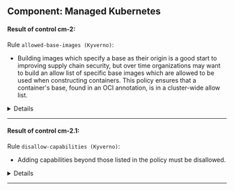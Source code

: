 

## Component: Managed Kubernetes


#### Result of control cm-2: 



Rule `allowed-base-images (Kyverno)`:
- Building images which specify a base as their origin is a good start to improving supply chain security, but over time organizations may want to build an allow list of specific base images which are allowed to be used when constructing containers. This policy ensures that a container's base, found in an OCI annotation, is in a cluster-wide allow list.

<details><summary>Details</summary>


  - Subject UUID: 9dd754f9-107f-4bef-a8e8-1f6b48e99c18
    - Title: v1/Pod kube-scheduler-kind-control-plane kube-system
    - Result: failure :x:
    - Reason:
      ```
      validation failure: This container image's base is not in the approved list or is not specified. Only pre-approved base images may be used. Please contact the platform team for assistance.
      ```


  - Subject UUID: 9133c837-a326-4f97-9831-1b7aa07a06d6
    - Title: v1/Pod coredns-5d78c9869d-gc25q kube-system
    - Result: failure :x:
    - Reason:
      ```
      validation failure: This container image's base is not in the approved list or is not specified. Only pre-approved base images may be used. Please contact the platform team for assistance.
      ```


  - Subject UUID: 6a95995d-6604-468c-a7a9-3fbe41659d86
    - Title: v1/Pod kindnet-pbb9l kube-system
    - Result: failure :x:
    - Reason:
      ```
      validation failure: This container image's base is not in the approved list or is not specified. Only pre-approved base images may be used. Please contact the platform team for assistance.
      ```


  - Subject UUID: 0f8ace75-0260-4ec6-8c25-44d7465100dd
    - Title: v1/Pod etcd-kind-control-plane kube-system
    - Result: failure :x:
    - Reason:
      ```
      validation failure: This container image's base is not in the approved list or is not specified. Only pre-approved base images may be used. Please contact the platform team for assistance.
      ```


  - Subject UUID: 16719080-499e-4c3e-9bc5-a6c23c91c289
    - Title: v1/Pod kube-apiserver-kind-control-plane kube-system
    - Result: failure :x:
    - Reason:
      ```
      validation failure: This container image's base is not in the approved list or is not specified. Only pre-approved base images may be used. Please contact the platform team for assistance.
      ```


  - Subject UUID: 18249536-8126-46b3-8c71-704e4a0a8189
    - Title: v1/Pod kube-proxy-zbddb kube-system
    - Result: failure :x:
    - Reason:
      ```
      validation failure: This container image's base is not in the approved list or is not specified. Only pre-approved base images may be used. Please contact the platform team for assistance.
      ```


  - Subject UUID: 331edbaa-0c13-4734-8048-c97a83326eed
    - Title: v1/Pod coredns-5d78c9869d-2rbnq kube-system
    - Result: failure :x:
    - Reason:
      ```
      validation failure: This container image's base is not in the approved list or is not specified. Only pre-approved base images may be used. Please contact the platform team for assistance.
      ```


  - Subject UUID: 4e1947d2-24da-4544-83c6-4f7c9573ef9d
    - Title: v1/Pod kube-controller-manager-kind-control-plane kube-system
    - Result: failure :x:
    - Reason:
      ```
      validation failure: This container image's base is not in the approved list or is not specified. Only pre-approved base images may be used. Please contact the platform team for assistance.
      ```


  - Subject UUID: f831cd49-b9f3-4c37-922b-ec4b3fc83ac7
    - Title: apps/v1/DaemonSet kindnet kube-system
    - Result: failure :x:
    - Reason:
      ```
      validation failure: This container image's base is not in the approved list or is not specified. Only pre-approved base images may be used. Please contact the platform team for assistance.
      ```


  - Subject UUID: ad94a91f-944c-48bd-9d0d-a9917e9f36c6
    - Title: apps/v1/DaemonSet kube-proxy kube-system
    - Result: failure :x:
    - Reason:
      ```
      validation failure: This container image's base is not in the approved list or is not specified. Only pre-approved base images may be used. Please contact the platform team for assistance.
      ```


  - Subject UUID: fae04582-1086-4372-ba26-4d75b679e08e
    - Title: apps/v1/ReplicaSet coredns-5d78c9869d kube-system
    - Result: failure :x:
    - Reason:
      ```
      validation failure: This container image's base is not in the approved list or is not specified. Only pre-approved base images may be used. Please contact the platform team for assistance.
      ```


  - Subject UUID: 4b029216-ab36-4aa7-b084-93dd38df5bc8
    - Title: apps/v1/Deployment coredns kube-system
    - Result: failure :x:
    - Reason:
      ```
      validation failure: This container image's base is not in the approved list or is not specified. Only pre-approved base images may be used. Please contact the platform team for assistance.
      ```


  - Subject UUID: 02840a50-7e97-427b-8a84-556e8ba00502
    - Title: v1/Pod kyverno-admission-controller-7cd788c8dd-gdnhp kyverno
    - Result: failure :x:
    - Reason:
      ```
      validation failure: This container image's base is not in the approved list or is not specified. Only pre-approved base images may be used. Please contact the platform team for assistance.
      ```


  - Subject UUID: 4323bb0e-42c8-4ff4-ad81-cfa63fbc7282
    - Title: v1/Pod kyverno-reports-controller-7f94855747-tmnhr kyverno
    - Result: failure :x:
    - Reason:
      ```
      validation failure: This container image's base is not in the approved list or is not specified. Only pre-approved base images may be used. Please contact the platform team for assistance.
      ```


  - Subject UUID: e52ffeb4-5607-40c0-8c67-ef343f4659f1
    - Title: v1/Pod kyverno-cleanup-admission-reports-28551310-cc4k7 kyverno
    - Result: failure :x:
    - Reason:
      ```
      validation failure: This container image's base is not in the approved list or is not specified. Only pre-approved base images may be used. Please contact the platform team for assistance.
      ```


  - Subject UUID: d5341516-c240-4034-a3ae-47b3b0bb8efb
    - Title: v1/Pod kyverno-cleanup-cluster-admission-reports-28551310-m4ld4 kyverno
    - Result: failure :x:
    - Reason:
      ```
      validation failure: This container image's base is not in the approved list or is not specified. Only pre-approved base images may be used. Please contact the platform team for assistance.
      ```


  - Subject UUID: 952284cc-7796-4951-8af0-31fa92fef354
    - Title: v1/Pod kyverno-cleanup-controller-ddf458755-9bnlb kyverno
    - Result: failure :x:
    - Reason:
      ```
      validation failure: This container image's base is not in the approved list or is not specified. Only pre-approved base images may be used. Please contact the platform team for assistance.
      ```


  - Subject UUID: 791320ee-d753-4a01-9cbb-46ee1290511b
    - Title: v1/Pod kyverno-background-controller-74599787cf-s6nm2 kyverno
    - Result: failure :x:
    - Reason:
      ```
      validation failure: This container image's base is not in the approved list or is not specified. Only pre-approved base images may be used. Please contact the platform team for assistance.
      ```


  - Subject UUID: 40ee8280-f09f-413f-a6e3-ce64f081c040
    - Title: apps/v1/Deployment kyverno-cleanup-controller kyverno
    - Result: failure :x:
    - Reason:
      ```
      validation failure: This container image's base is not in the approved list or is not specified. Only pre-approved base images may be used. Please contact the platform team for assistance.
      ```


  - Subject UUID: dca6df7a-db81-4cee-869e-7e44cc3b0f43
    - Title: batch/v1/Job kyverno-cleanup-cluster-admission-reports-28551310 kyverno
    - Result: failure :x:
    - Reason:
      ```
      validation failure: This container image's base is not in the approved list or is not specified. Only pre-approved base images may be used. Please contact the platform team for assistance.
      ```


  - Subject UUID: 66d7a8c5-cb68-474d-830d-c30f1da9928f
    - Title: apps/v1/ReplicaSet kyverno-admission-controller-7cd788c8dd kyverno
    - Result: failure :x:
    - Reason:
      ```
      validation failure: This container image's base is not in the approved list or is not specified. Only pre-approved base images may be used. Please contact the platform team for assistance.
      ```


  - Subject UUID: 1d850dad-4bfe-4c73-95de-782ae6cc68d3
    - Title: batch/v1/Job kyverno-cleanup-admission-reports-28551310 kyverno
    - Result: failure :x:
    - Reason:
      ```
      validation failure: This container image's base is not in the approved list or is not specified. Only pre-approved base images may be used. Please contact the platform team for assistance.
      ```


  - Subject UUID: f4020009-ed61-43c4-a602-8077bcad4f45
    - Title: apps/v1/Deployment kyverno-background-controller kyverno
    - Result: failure :x:
    - Reason:
      ```
      validation failure: This container image's base is not in the approved list or is not specified. Only pre-approved base images may be used. Please contact the platform team for assistance.
      ```


  - Subject UUID: 85c061bd-9d9e-4d49-95ff-1c64b4d59ac5
    - Title: apps/v1/ReplicaSet kyverno-cleanup-controller-ddf458755 kyverno
    - Result: failure :x:
    - Reason:
      ```
      validation failure: This container image's base is not in the approved list or is not specified. Only pre-approved base images may be used. Please contact the platform team for assistance.
      ```


  - Subject UUID: 940821f2-80b2-4fcc-9b84-4bfe19d31701
    - Title: apps/v1/ReplicaSet kyverno-background-controller-74599787cf kyverno
    - Result: failure :x:
    - Reason:
      ```
      validation failure: This container image's base is not in the approved list or is not specified. Only pre-approved base images may be used. Please contact the platform team for assistance.
      ```


  - Subject UUID: 101f7630-5f5e-42b8-821c-f9a5de4f302d
    - Title: apps/v1/Deployment kyverno-reports-controller kyverno
    - Result: failure :x:
    - Reason:
      ```
      validation failure: This container image's base is not in the approved list or is not specified. Only pre-approved base images may be used. Please contact the platform team for assistance.
      ```


  - Subject UUID: 7cd83df2-24eb-4c30-bb2f-531a2c01cb10
    - Title: apps/v1/ReplicaSet kyverno-reports-controller-7f94855747 kyverno
    - Result: failure :x:
    - Reason:
      ```
      validation failure: This container image's base is not in the approved list or is not specified. Only pre-approved base images may be used. Please contact the platform team for assistance.
      ```


  - Subject UUID: 52c44c56-c8bb-483a-97cb-3ef1099122ee
    - Title: apps/v1/Deployment kyverno-admission-controller kyverno
    - Result: failure :x:
    - Reason:
      ```
      validation failure: This container image's base is not in the approved list or is not specified. Only pre-approved base images may be used. Please contact the platform team for assistance.
      ```


  - Subject UUID: 6016287c-8669-4557-9a49-1740ac712b5f
    - Title: batch/v1/CronJob kyverno-cleanup-cluster-admission-reports kyverno
    - Result: failure :x:
    - Reason:
      ```
      validation failure: This container image's base is not in the approved list or is not specified. Only pre-approved base images may be used. Please contact the platform team for assistance.
      ```


  - Subject UUID: 4d0ca9de-f788-4078-8965-8799f0cd8dca
    - Title: batch/v1/CronJob kyverno-cleanup-admission-reports kyverno
    - Result: failure :x:
    - Reason:
      ```
      validation failure: This container image's base is not in the approved list or is not specified. Only pre-approved base images may be used. Please contact the platform team for assistance.
      ```


  - Subject UUID: e3459a30-68dd-437d-a9d3-85094b81e599
    - Title: v1/Pod local-path-provisioner-6bc4bddd6b-vlmww local-path-storage
    - Result: failure :x:
    - Reason:
      ```
      validation failure: This container image's base is not in the approved list or is not specified. Only pre-approved base images may be used. Please contact the platform team for assistance.
      ```


  - Subject UUID: 440394c6-0252-4522-adab-de16854e4363
    - Title: apps/v1/ReplicaSet local-path-provisioner-6bc4bddd6b local-path-storage
    - Result: failure :x:
    - Reason:
      ```
      validation failure: This container image's base is not in the approved list or is not specified. Only pre-approved base images may be used. Please contact the platform team for assistance.
      ```


  - Subject UUID: ab966e76-3149-4826-a4cf-62f2fb402faa
    - Title: apps/v1/Deployment local-path-provisioner local-path-storage
    - Result: failure :x:
    - Reason:
      ```
      validation failure: This container image's base is not in the approved list or is not specified. Only pre-approved base images may be used. Please contact the platform team for assistance.
      ```

</details>


---

#### Result of control cm-2.1: 



Rule `disallow-capabilities (Kyverno)`:
- Adding capabilities beyond those listed in the policy must be disallowed.

<details><summary>Details</summary>


  - Subject UUID: 2a364519-28c5-4826-87ad-76f827642ee7
    - Title: v1/Pod kube-scheduler-kind-control-plane kube-system
    - Result: pass :white_check_mark:
    - Reason:
      ```
      validation rule 'adding-capabilities' passed.
      ```


  - Subject UUID: c7b43d71-f295-4f57-94a6-b10abc182317
    - Title: v1/Pod coredns-5d78c9869d-gc25q kube-system
    - Result: pass :white_check_mark:
    - Reason:
      ```
      validation rule 'adding-capabilities' passed.
      ```


  - Subject UUID: a7006a2b-4f28-4252-b43c-2399b2e57141
    - Title: v1/Pod kindnet-pbb9l kube-system
    - Result: failure :x:
    - Reason:
      ```
      Any capabilities added beyond the allowed list (AUDIT_WRITE, CHOWN, DAC_OVERRIDE, FOWNER, FSETID, KILL, MKNOD, NET_BIND_SERVICE, SETFCAP, SETGID, SETPCAP, SETUID, SYS_CHROOT) are disallowed.
      ```


  - Subject UUID: 9dfefd31-4aba-41e2-9cd9-3efe0879d6bc
    - Title: v1/Pod etcd-kind-control-plane kube-system
    - Result: pass :white_check_mark:
    - Reason:
      ```
      validation rule 'adding-capabilities' passed.
      ```


  - Subject UUID: a0d5f6c4-a18a-4a2b-9e43-42cafa584899
    - Title: v1/Pod kube-apiserver-kind-control-plane kube-system
    - Result: pass :white_check_mark:
    - Reason:
      ```
      validation rule 'adding-capabilities' passed.
      ```


  - Subject UUID: bad997e0-fbb9-4f1f-bf86-7a4149f065fb
    - Title: v1/Pod kube-proxy-zbddb kube-system
    - Result: pass :white_check_mark:
    - Reason:
      ```
      validation rule 'adding-capabilities' passed.
      ```


  - Subject UUID: ac0acce0-cc5c-4fe7-9e04-9d3e4b120ea3
    - Title: v1/Pod coredns-5d78c9869d-2rbnq kube-system
    - Result: pass :white_check_mark:
    - Reason:
      ```
      validation rule 'adding-capabilities' passed.
      ```


  - Subject UUID: 41198c0b-4e36-48c3-9525-6e13307571ae
    - Title: v1/Pod kube-controller-manager-kind-control-plane kube-system
    - Result: pass :white_check_mark:
    - Reason:
      ```
      validation rule 'adding-capabilities' passed.
      ```


  - Subject UUID: 66769f8f-f401-428e-be5e-291a717c157a
    - Title: apps/v1/DaemonSet kindnet kube-system
    - Result: failure :x:
    - Reason:
      ```
      Any capabilities added beyond the allowed list (AUDIT_WRITE, CHOWN, DAC_OVERRIDE, FOWNER, FSETID, KILL, MKNOD, NET_BIND_SERVICE, SETFCAP, SETGID, SETPCAP, SETUID, SYS_CHROOT) are disallowed.
      ```


  - Subject UUID: 32b5f436-404c-4ce7-b0eb-c7aeb4227b2d
    - Title: apps/v1/DaemonSet kube-proxy kube-system
    - Result: pass :white_check_mark:
    - Reason:
      ```
      validation rule 'autogen-adding-capabilities' passed.
      ```


  - Subject UUID: 71903de3-edd3-41c2-bcb1-548deac9cd66
    - Title: apps/v1/ReplicaSet coredns-5d78c9869d kube-system
    - Result: pass :white_check_mark:
    - Reason:
      ```
      validation rule 'autogen-adding-capabilities' passed.
      ```


  - Subject UUID: d7b2e553-8484-4832-92c3-469b0ad87fdc
    - Title: apps/v1/Deployment coredns kube-system
    - Result: pass :white_check_mark:
    - Reason:
      ```
      validation rule 'autogen-adding-capabilities' passed.
      ```


  - Subject UUID: 6db9c88c-05e9-49f6-9b54-e5b313ae5af5
    - Title: v1/Pod kyverno-admission-controller-7cd788c8dd-gdnhp kyverno
    - Result: pass :white_check_mark:
    - Reason:
      ```
      validation rule 'adding-capabilities' passed.
      ```


  - Subject UUID: e616181c-d6a8-48ff-adb9-596b5c0a9a39
    - Title: v1/Pod kyverno-reports-controller-7f94855747-tmnhr kyverno
    - Result: pass :white_check_mark:
    - Reason:
      ```
      validation rule 'adding-capabilities' passed.
      ```


  - Subject UUID: 80b6f761-5f94-411d-a0ad-e744204bff81
    - Title: v1/Pod kyverno-cleanup-admission-reports-28551310-cc4k7 kyverno
    - Result: pass :white_check_mark:
    - Reason:
      ```
      validation rule 'adding-capabilities' passed.
      ```


  - Subject UUID: e562bcec-aae8-4bf2-899a-676acc03f69d
    - Title: v1/Pod kyverno-cleanup-cluster-admission-reports-28551310-m4ld4 kyverno
    - Result: pass :white_check_mark:
    - Reason:
      ```
      validation rule 'adding-capabilities' passed.
      ```


  - Subject UUID: 247cafd6-ee9f-425f-82ff-6f4a28cb588d
    - Title: v1/Pod kyverno-cleanup-controller-ddf458755-9bnlb kyverno
    - Result: pass :white_check_mark:
    - Reason:
      ```
      validation rule 'adding-capabilities' passed.
      ```


  - Subject UUID: d119d142-4ece-4acb-b190-70178a1f83a9
    - Title: v1/Pod kyverno-background-controller-74599787cf-s6nm2 kyverno
    - Result: pass :white_check_mark:
    - Reason:
      ```
      validation rule 'adding-capabilities' passed.
      ```


  - Subject UUID: addb8d0e-d015-4246-be86-9c46a02215f0
    - Title: apps/v1/Deployment kyverno-cleanup-controller kyverno
    - Result: pass :white_check_mark:
    - Reason:
      ```
      validation rule 'autogen-adding-capabilities' passed.
      ```


  - Subject UUID: 5c586f26-b61b-42f5-9d50-a6ca5cb9ca5c
    - Title: batch/v1/Job kyverno-cleanup-cluster-admission-reports-28551310 kyverno
    - Result: pass :white_check_mark:
    - Reason:
      ```
      validation rule 'autogen-adding-capabilities' passed.
      ```


  - Subject UUID: 90b60a63-c2fb-4c8c-ab63-5265b6181952
    - Title: apps/v1/ReplicaSet kyverno-admission-controller-7cd788c8dd kyverno
    - Result: pass :white_check_mark:
    - Reason:
      ```
      validation rule 'autogen-adding-capabilities' passed.
      ```


  - Subject UUID: 8dffcd26-1ba7-4cfd-b05b-e90f13fb12f3
    - Title: batch/v1/Job kyverno-cleanup-admission-reports-28551310 kyverno
    - Result: pass :white_check_mark:
    - Reason:
      ```
      validation rule 'autogen-adding-capabilities' passed.
      ```


  - Subject UUID: 1310f07c-2441-4d5d-80dd-02f20d60ca3a
    - Title: apps/v1/Deployment kyverno-background-controller kyverno
    - Result: pass :white_check_mark:
    - Reason:
      ```
      validation rule 'autogen-adding-capabilities' passed.
      ```


  - Subject UUID: 33125904-5f8d-4738-876c-826f66762d2e
    - Title: apps/v1/ReplicaSet kyverno-cleanup-controller-ddf458755 kyverno
    - Result: pass :white_check_mark:
    - Reason:
      ```
      validation rule 'autogen-adding-capabilities' passed.
      ```


  - Subject UUID: f2edb624-4092-479d-bc2f-af130a193133
    - Title: apps/v1/ReplicaSet kyverno-background-controller-74599787cf kyverno
    - Result: pass :white_check_mark:
    - Reason:
      ```
      validation rule 'autogen-adding-capabilities' passed.
      ```


  - Subject UUID: f6684749-6df8-42f1-b22f-6201c6f8159f
    - Title: apps/v1/Deployment kyverno-reports-controller kyverno
    - Result: pass :white_check_mark:
    - Reason:
      ```
      validation rule 'autogen-adding-capabilities' passed.
      ```


  - Subject UUID: 943621bd-aa43-440c-94ca-30abf2b6aed9
    - Title: apps/v1/ReplicaSet kyverno-reports-controller-7f94855747 kyverno
    - Result: pass :white_check_mark:
    - Reason:
      ```
      validation rule 'autogen-adding-capabilities' passed.
      ```


  - Subject UUID: 40170b0e-57ad-4f65-8cd4-f39bb4f7d681
    - Title: apps/v1/Deployment kyverno-admission-controller kyverno
    - Result: pass :white_check_mark:
    - Reason:
      ```
      validation rule 'autogen-adding-capabilities' passed.
      ```


  - Subject UUID: e3b87bce-ab5f-4d2f-8ed1-486130e38558
    - Title: batch/v1/CronJob kyverno-cleanup-cluster-admission-reports kyverno
    - Result: pass :white_check_mark:
    - Reason:
      ```
      validation rule 'autogen-cronjob-adding-capabilities' passed.
      ```


  - Subject UUID: 9730a3f3-1e77-4037-954a-38b2317974fd
    - Title: batch/v1/CronJob kyverno-cleanup-admission-reports kyverno
    - Result: pass :white_check_mark:
    - Reason:
      ```
      validation rule 'autogen-cronjob-adding-capabilities' passed.
      ```


  - Subject UUID: 0b35bb44-2732-4367-8581-524704d65672
    - Title: v1/Pod local-path-provisioner-6bc4bddd6b-vlmww local-path-storage
    - Result: pass :white_check_mark:
    - Reason:
      ```
      validation rule 'adding-capabilities' passed.
      ```


  - Subject UUID: ce2b855d-2830-444b-8410-93fb01ca0d70
    - Title: apps/v1/ReplicaSet local-path-provisioner-6bc4bddd6b local-path-storage
    - Result: pass :white_check_mark:
    - Reason:
      ```
      validation rule 'autogen-adding-capabilities' passed.
      ```


  - Subject UUID: b31b2ccb-68a3-4d93-9842-d33ea3f74809
    - Title: apps/v1/Deployment local-path-provisioner local-path-storage
    - Result: pass :white_check_mark:
    - Reason:
      ```
      validation rule 'autogen-adding-capabilities' passed.
      ```

</details>


---


